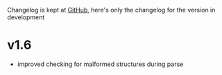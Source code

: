 Changelog is kept at [GitHub](https://github.com/Dronehub/minijson/releases),
here's only the changelog for the version in development

# v1.6

* improved checking for malformed structures during parse
